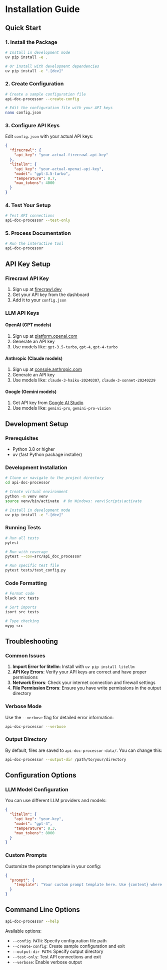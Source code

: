 # Installation Guide

## Quick Start

### 1. Install the Package

```bash
# Install in development mode
uv pip install -e .

# Or install with development dependencies
uv pip install -e ".[dev]"
```

### 2. Create Configuration

```bash
# Create a sample configuration file
api-doc-processor --create-config

# Edit the configuration file with your API keys
nano config.json
```

### 3. Configure API Keys

Edit `config.json` with your actual API keys:

```json
{
  "firecrawl": {
    "api_key": "your-actual-firecrawl-api-key"
  },
  "litellm": {
    "api_key": "your-actual-openai-api-key",
    "model": "gpt-3.5-turbo",
    "temperature": 0.7,
    "max_tokens": 4000
  }
}
```

### 4. Test Your Setup

```bash
# Test API connections
api-doc-processor --test-only
```

### 5. Process Documentation

```bash
# Run the interactive tool
api-doc-processor
```

## API Key Setup

### Firecrawl API Key

1. Sign up at [firecrawl.dev](https://firecrawl.dev)
2. Get your API key from the dashboard
3. Add it to your `config.json`

### LLM API Keys

#### OpenAI (GPT models)
1. Sign up at [platform.openai.com](https://platform.openai.com)
2. Generate an API key
3. Use models like: `gpt-3.5-turbo`, `gpt-4`, `gpt-4-turbo`

#### Anthropic (Claude models)
1. Sign up at [console.anthropic.com](https://console.anthropic.com)
2. Generate an API key
3. Use models like: `claude-3-haiku-20240307`, `claude-3-sonnet-20240229`

#### Google (Gemini models)
1. Get API key from [Google AI Studio](https://makersuite.google.com/app/apikey)
2. Use models like: `gemini-pro`, `gemini-pro-vision`

## Development Setup

### Prerequisites

- Python 3.8 or higher
- uv (fast Python package installer)

### Development Installation

```bash
# Clone or navigate to the project directory
cd api-doc-processor

# Create virtual environment
python -m venv venv
source venv/bin/activate  # On Windows: venv\Scripts\activate

# Install in development mode
uv pip install -e ".[dev]"
```

### Running Tests

```bash
# Run all tests
pytest

# Run with coverage
pytest --cov=src/api_doc_processor

# Run specific test file
pytest tests/test_config.py
```

### Code Formatting

```bash
# Format code
black src tests

# Sort imports
isort src tests

# Type checking
mypy src
```

## Troubleshooting

### Common Issues

1. **Import Error for litellm**: Install with `uv pip install litellm`
2. **API Key Errors**: Verify your API keys are correct and have proper permissions
3. **Network Errors**: Check your internet connection and firewall settings
4. **File Permission Errors**: Ensure you have write permissions in the output directory

### Verbose Mode

Use the `--verbose` flag for detailed error information:

```bash
api-doc-processor --verbose
```

### Output Directory

By default, files are saved to `api-doc-processor-data/`. You can change this:

```bash
api-doc-processor --output-dir /path/to/your/directory
```

## Configuration Options

### LLM Model Configuration

You can use different LLM providers and models:

```json
{
  "litellm": {
    "api_key": "your-key",
    "model": "gpt-4",
    "temperature": 0.3,
    "max_tokens": 8000
  }
}
```

### Custom Prompts

Customize the prompt template in your config:

```json
{
  "prompt": {
    "template": "Your custom prompt template here. Use {content} where you want the documentation content inserted."
  }
}
```

## Command Line Options

```bash
api-doc-processor --help
```

Available options:
- `--config PATH`: Specify configuration file path
- `--create-config`: Create sample configuration and exit
- `--output-dir PATH`: Specify output directory
- `--test-only`: Test API connections and exit
- `--verbose`: Enable verbose output